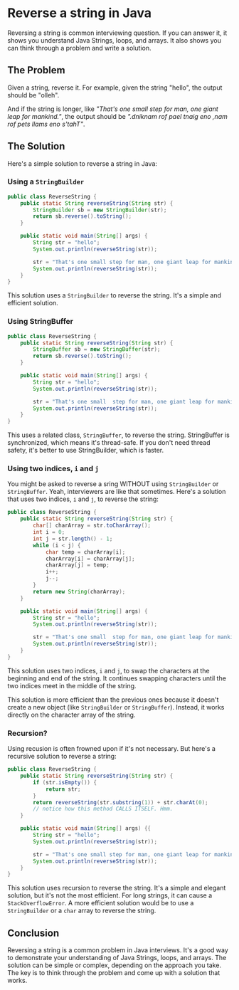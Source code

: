 # Reverse a string in Java

Reversing a string is common interviewing question. If you can answer it, it shows you understand Java Strings, loops, and arrays. It also shows you can think through a problem and write a solution.

## The Problem

Given a string, reverse it. For example, given the string "hello", the output should be "olleh".

And if the string is longer, like _"That's one small step for man, one giant leap for mankind."_, the output should be _".dniknam rof pael tnaig eno ,nam rof pets llams eno s'tahT"_.

## The Solution

Here's a simple solution to reverse a string in Java:

### Using a `StringBuilder`

```java
public class ReverseString {
    public static String reverseString(String str) {
        StringBuilder sb = new StringBuilder(str);
        return sb.reverse().toString();
    }

    public static void main(String[] args) {
        String str = "hello";
        System.out.println(reverseString(str));

        str = "That's one small step for man, one giant leap for mankind.";
        System.out.println(reverseString(str));
    }
}
```

This solution uses a `StringBuilder` to reverse the string. It's a simple and efficient solution.


### Using StringBuffer

```java
public class ReverseString {
    public static String reverseString(String str) {
        StringBuffer sb = new StringBuffer(str);
        return sb.reverse().toString();
    }

    public static void main(String[] args) {
        String str = "hello";
        System.out.println(reverseString(str));

        str = "That's one small  step for man, one giant leap for mankind.";
        System.out.println(reverseString(str));
    }
}
```

This uses a related class, `StringBuffer`, to reverse the string. StringBuffer is synchronized, which means it's thread-safe. If you don't need thread safety, it's better to use StringBuilder, which is faster.


### Using two indices, `i` and `j`

You might be asked to reverse a sring WITHOUT using `StringBuilder` or `StringBuffer`. Yeah, interviewers are like that sometimes. Here's a solution that uses two indices, `i` and `j`, to reverse the string:

```java
public class ReverseString {
    public static String reverseString(String str) {
        char[] charArray = str.toCharArray();
        int i = 0;
        int j = str.length() - 1;
        while (i < j) {
            char temp = charArray[i];
            charArray[i] = charArray[j];
            charArray[j] = temp;
            i++;
            j--;
        }
        return new String(charArray);
    }

    public static void main(String[] args) {
        String str = "hello";
        System.out.println(reverseString(str));

        str = "That's one small  step for man, one giant leap for mankind.";
        System.out.println(reverseString(str));
    }
}
```

This solution uses two indices, `i` and `j`, to swap the characters at the beginning and end of the string. It continues swapping characters until the two indices meet in the middle of the string.

This solution is more efficient than the previous ones because it doesn't create a new object (like `StringBuilder` or `StringBuffer`). Instead, it works directly on the character array of the string.

### Recursion?

Using recusion is often frowned upon if it's not necessary. But here's a recursive solution to reverse a string:

```java
public class ReverseString {
    public static String reverseString(String str) {
        if (str.isEmpty()) {
            return str;
        }
        return reverseString(str.substring(1)) + str.charAt(0);
        // notice how this method CALLS ITSELF. Hmm.
    }

    public static void main(String[] args) {{
        String str = "hello";
        System.out.println(reverseString(str));

        str = "That's one small step for man, one giant leap for mankind.";
        System.out.println(reverseString(str));
    }
}
```

This solution uses recursion to reverse the string. It's a simple and elegant solution, but it's not the most efficient. For long strings, it can cause a `StackOverflowError`. A more efficient solution would be to use a `StringBuilder` or a `char` array to reverse the string.

## Conclusion

Reversing a string is a common problem in Java interviews. It's a good way to demonstrate your understanding of Java Strings, loops, and arrays. The solution can be simple or complex, depending on the approach you take. The key is to think through the problem and come up with a solution that works.
